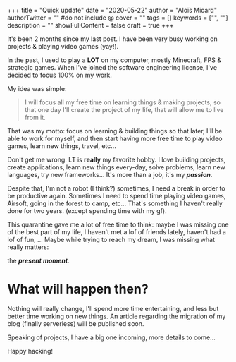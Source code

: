 +++
title = "Quick update"
date = "2020-05-22"
author = "Aloïs Micard"
authorTwitter = "" #do not include @
cover = ""
tags = []
keywords = ["", ""]
description = ""
showFullContent = false
draft = true
+++

It's been 2 months since my last post. 
I have been very busy working on projects & playing video games (yay!).

In the past, I used to play a **LOT** on my computer, mostly Minecraft, FPS & strategic games.
When I've joined the software engineering license, I've decided to focus 100% on my work.

My idea was simple:

> I will focus all my free time on learning things & making projects, so that one day I'll create the project
of my life, that will allow me to live from it.

That was my motto: focus on learning & building things so that later, I'll be able to work for myself,
and then start having more free time to play video games, learn new things, travel, etc...

Don't get me wrong. I.T is **really** my favorite hobby. I love building projects, create applications, learn new things
every-day, solve problems, learn new languages, try new frameworks... It's more than a job, it's my ***passion***.

Despite that, I'm not a robot (I think?) sometimes, I need a break in order to be productive again. Sometimes I need
to spend time playing video games, Airsoft, going in the forest to camp, etc... That's something I haven't really done 
for two years. (except spending time with my gf).

This quarantine gave me a lot of free time to think: maybe I was missing one of the best part of my life,
I haven't met a lof of friends lately, haven't had a lof of fun, ... Maybe while trying to reach my dream, I was 
missing what really matters: 

the ***present moment***.

# What will happen then?

Nothing will really change, I'll spend more time entertaining, and less but better time working on new things.
An article regarding the migration of my blog (finally serverless) will be published soon.

Speaking of projects, I have a big one incoming, more details to come...

Happy hacking!
